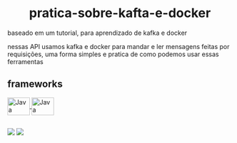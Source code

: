
<div align="center">
  
  # pratica-sobre-kafta-e-docker
  
</div>

baseado em um tutorial, para aprendizado de kafka e docker 

nessas API usamos kafka e docker para mandar e ler mensagens feitas por requisições, uma forma simples e pratica de como podemos usar essas ferramentas

## frameworks 

<a href="https://www.docker.com/"> <img align="center" alt="Java" height="40" width="50" src="https://cdn.jsdelivr.net/gh/devicons/devicon/icons/docker/docker-original.svg"/> </a>
<a href="https://kafka.apache.org/"> <img align="center" alt="Java" height="40" width="50" src="https://cdn.jsdelivr.net/gh/devicons/devicon/icons/apachekafka/apachekafka-original.svg"/> </a>
##
![](https://img.shields.io/badge/Node.js-43853D?style=for-the-badge&logo=node.js&logoColor=white)
![](https://img.shields.io/badge/Spring-6DB33F?style=for-the-badge&logo=spring&logoColor=white)



